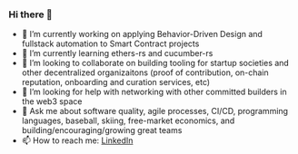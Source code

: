 ### Hi there 👋

<!--
**plaird523/plaird523** is a ✨ _special_ ✨ repository because its `README.md` (this file) appears on your GitHub profile.

Here are some ideas to get you started:
-->

- 🔭 I’m currently working on applying Behavior-Driven Design and fullstack automation to Smart Contract projects
- 🌱 I’m currently learning ethers-rs and cucumber-rs
- 👯 I’m looking to collaborate on building tooling for startup societies and other decentralized organizaitons (proof of contribution, on-chain reputation, onboarding and curation services, etc)
- 🤔 I’m looking for help with networking with other committed builders in the web3 space
- 💬 Ask me about software quality, agile processes, CI/CD, programming languages, baseball, skiing, free-market economics, and building/encouraging/growing great teams
- 📫 How to reach me: [LinkedIn](https://www.linkedin.com/in/peter-laird-97b9014/) 
<!--
- ⚡ Fun fact: ...
-->
